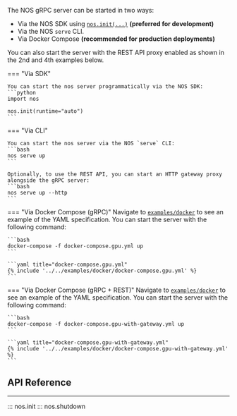 The NOS gRPC server can be started in two ways:

- Via the NOS SDK using [`nos.init(...)`](#api-reference) **(preferred for development)**
- Via the NOS `serve` CLI.
- Via Docker Compose **(recommended for production deployments)**

You can also start the server with the REST API proxy enabled as shown in the 2nd and 4th examples below.

=== "Via SDK"

    You can start the nos server programmatically via the NOS SDK:
    ```python
    import nos

    nos.init(runtime="auto")
    ```
=== "Via CLI"

    You can start the nos server via the NOS `serve` CLI:
    ```bash
    nos serve up
    ```

    Optionally, to use the REST API, you can start an HTTP gateway proxy alongside the gRPC server:
    ```bash
    nos serve up --http
    ```

=== "Via Docker Compose (gRPC)"
    Navigate to [`examples/docker`](https://github.com/autonomi-ai/nos/nos/examples/docker) to see an example of the YAML specification. You can start the server with the following command:

    ```bash
    docker-compose -f docker-compose.gpu.yml up
    ```

    ```yaml title="docker-compose.gpu.yml"
    {% include '../../examples/docker/docker-compose.gpu.yml' %}
    ```

=== "Via Docker Compose (gRPC + REST)"
    Navigate to [`examples/docker`](https://github.com/autonomi-ai/nos/nos/examples/docker) to see an example of the YAML specification. You can start the server with the following command:

    ```bash
    docker-compose -f docker-compose.gpu-with-gateway.yml up
    ```

    ```yaml title="docker-compose.gpu-with-gateway.yml"
    {% include '../../examples/docker/docker-compose.gpu-with-gateway.yml' %}
    ```


## API Reference
---
::: nos.init
::: nos.shutdown
